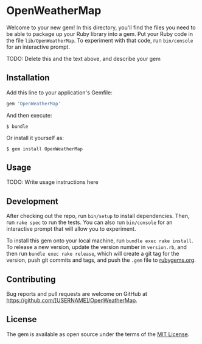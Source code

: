 # OpenWeatherMap

Welcome to your new gem! In this directory, you'll find the files you need to be able to package up your Ruby library into a gem. Put your Ruby code in the file `lib/OpenWeatherMap`. To experiment with that code, run `bin/console` for an interactive prompt.

TODO: Delete this and the text above, and describe your gem

## Installation

Add this line to your application's Gemfile:

```ruby
gem 'OpenWeatherMap'
```

And then execute:

    $ bundle

Or install it yourself as:

    $ gem install OpenWeatherMap

## Usage

TODO: Write usage instructions here

## Development

After checking out the repo, run `bin/setup` to install dependencies. Then, run `rake spec` to run the tests. You can also run `bin/console` for an interactive prompt that will allow you to experiment.

To install this gem onto your local machine, run `bundle exec rake install`. To release a new version, update the version number in `version.rb`, and then run `bundle exec rake release`, which will create a git tag for the version, push git commits and tags, and push the `.gem` file to [rubygems.org](https://rubygems.org).

## Contributing

Bug reports and pull requests are welcome on GitHub at https://github.com/[USERNAME]/OpenWeatherMap.

## License

The gem is available as open source under the terms of the [MIT License](https://opensource.org/licenses/MIT).

